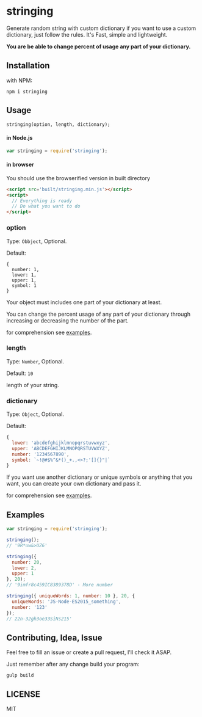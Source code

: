# stringing

Generate random string with custom dictionary if you want to use a custom dictionary, just follow the rules. It's Fast, simple and lightweight.

**You are be able to change percent of usage any part of your dictionary.**

## Installation

with NPM:

`npm i stringing`

## Usage

`stringing(option, length, dictionary);`

#### in Node.js

```javascript
var stringing = require('stringing');
```

#### in browser

You should use the browserified version in built directory

```html
<script src='built/stringing.min.js'></script>
<script>
  // Everything is ready
  // Do what you want to do
</script>
```

### option

Type: `Obbject`, Optional.

Default:

```
{
  number: 1,
  lower: 1,
  upper: 1,
  symbol: 1
}
```

Your object must includes one part of your dictionary at least.

You can change the percent usage of any part of your dictionary through increasing or decreasing the number of the part.

for comprehension see [examples](#examples).

### length

Type: `Number`, Optional.

Default: `10`

length of your string.

### dictionary

Type: `Object`, Optional.

Default:

```javascript
{
  lower: 'abcdefghijklmnopqrstuvwxyz',
  upper: 'ABCDEFGHIJKLMNOPQRSTUVWXYZ',
  number: '1234567890',
  symbol: `~!@#$%^&*()_+.,<>?;'[]{}"|`
}
```

If you want use another dictionary or unique symbols or anything that you want, you can create your own dictionary and pass it.

for comprehension see [examples](#examples).

## Examples

```javascript
var stringing = require('stringing');

stringing();
// '9R*uw&>UZ6'

stringing({
  number: 20,
  lower: 2,
  upper: 1
}, 20);
// '9imfr8c459IC8389378D' - More number

stringing({ uniqueWords: 1, number: 10 }, 20, {
  uniqueWords: 'JS-Node-ES2015_something',
  number: '123'
});
// 22n-32gh3oe33SiNs215'
```

## Contributing, Idea, Issue

Feel free to fill an issue or create a pull request, I'll check it ASAP.

Just remember after any change build your program:

`gulp build`

## LICENSE

MIT
